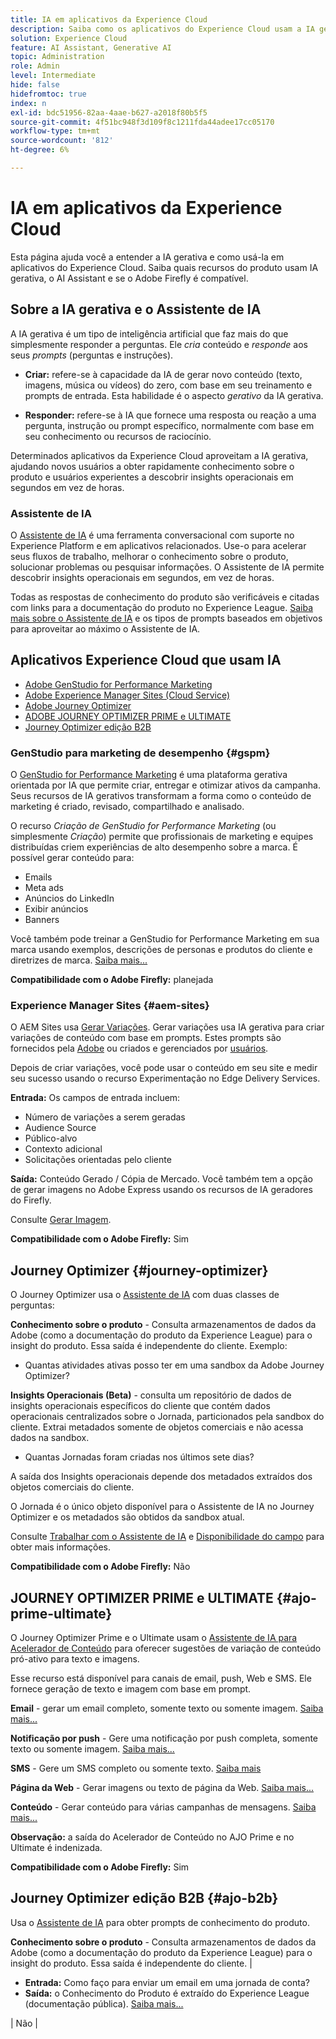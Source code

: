 ```yaml
---
title: IA em aplicativos da Experience Cloud
description: Saiba como os aplicativos do Experience Cloud usam a IA gerativa e o Assistente de IA.
solution: Experience Cloud
feature: AI Assistant, Generative AI
topic: Administration
role: Admin
level: Intermediate
hide: false
hidefromtoc: true
index: n
exl-id: bdc51956-82aa-4aae-b627-a2018f80b5f5
source-git-commit: 4f51bc948f3d109f8c1211fda44adee17cc05170
workflow-type: tm+mt
source-wordcount: '812'
ht-degree: 6%

---
```


# IA em aplicativos da Experience Cloud

Esta página ajuda você a entender a IA gerativa e como usá-la em aplicativos do Experience Cloud. Saiba quais recursos do produto usam IA gerativa, o AI Assistant e se o Adobe Firefly é compatível.

## Sobre a IA gerativa e o Assistente de IA

A IA gerativa é um tipo de inteligência artificial que faz mais do que simplesmente responder a perguntas. Ele _cria_ conteúdo e _responde_ aos seus _prompts_ (perguntas e instruções).

* **Criar:** refere-se à capacidade da IA de gerar novo conteúdo (texto, imagens, música ou vídeos) do zero, com base em seu treinamento e prompts de entrada. Esta habilidade é o aspecto _gerativo_ da IA gerativa.

* **Responder:** refere-se à IA que fornece uma resposta ou reação a uma pergunta, instrução ou prompt específico, normalmente com base em seu conhecimento ou recursos de raciocínio.

Determinados aplicativos da Experience Cloud aproveitam a IA gerativa, ajudando novos usuários a obter rapidamente conhecimento sobre o produto e usuários experientes a descobrir insights operacionais em segundos em vez de horas.

### Assistente de IA

O [Assistente de IA](https://experienceleague.adobe.com/en/docs/experience-platform/ai-assistant/landing) é uma ferramenta conversacional com suporte no Experience Platform e em aplicativos relacionados. Use-o para acelerar seus fluxos de trabalho, melhorar o conhecimento sobre o produto, solucionar problemas ou pesquisar informações. O Assistente de IA permite descobrir insights operacionais em segundos, em vez de horas.

Todas as respostas de conhecimento do produto são verificáveis e citadas com links para a documentação do produto no Experience League. [Saiba mais sobre o Assistente de IA](https://experienceleague.adobe.com/pt-br/docs/experience-platform/ai-assistant/home) e os tipos de prompts baseados em objetivos para aproveitar ao máximo o Assistente de IA.

## Aplicativos Experience Cloud que usam IA

* [Adobe GenStudio for Performance Marketing](#gspm)
* [Adobe Experience Manager Sites (Cloud Service)](#aem-sites)
* [Adobe Journey Optimizer](#journey-optimizer)
* [ADOBE JOURNEY OPTIMIZER PRIME e ULTIMATE](#ajo-prime-ultimate)
* [Journey Optimizer edição B2B](#ajo-b2b)

### GenStudio para marketing de desempenho {#gspm}

O [GenStudio for Performance Marketing](https://experienceleague.adobe.com/pt-br/docs/genstudio-for-performance-marketing/user-guide/home) é uma plataforma gerativa orientada por IA que permite criar, entregar e otimizar ativos da campanha. Seus recursos de IA gerativos transformam a forma como o conteúdo de marketing é criado, revisado, compartilhado e analisado.

O recurso _Criação de GenStudio for Performance Marketing_ (ou simplesmente _Criação_) permite que profissionais de marketing e equipes distribuídas criem experiências de alto desempenho sobre a marca. É possível gerar conteúdo para:

* Emails
* Meta ads
* Anúncios do LinkedIn
* Exibir anúncios
* Banners

Você também pode treinar a GenStudio for Performance Marketing em sua marca usando exemplos, descrições de personas e produtos do cliente e diretrizes de marca. [Saiba mais...](https://experienceleague.adobe.com/en/docs/genstudio-for-performance-marketing/user-guide/create/overview)

**Compatibilidade com o Adobe Firefly:** planejada

### Experience Manager Sites {#aem-sites}

O AEM Sites usa [Gerar Variações](https://experienceleague.adobe.com/en/docs/experience-manager-cloud-service/content/generative-ai/generate-variations). Gerar variações usa IA gerativa para criar variações de conteúdo com base em prompts. Estes prompts são fornecidos pela [Adobe](https://experienceleague.adobe.com/en/docs/experience-manager-cloud-service/content/generative-ai/generate-variations#get-started) ou criados e gerenciados por [usuários](https://experienceleague.adobe.com/en/docs/experience-manager-cloud-service/content/generative-ai/generate-variations#create-prompt).

Depois de criar variações, você pode usar o conteúdo em seu site e medir seu sucesso usando o recurso Experimentação no Edge Delivery Services.

**Entrada:** Os campos de entrada incluem:

* Número de variações a serem geradas
* Audience Source
* Público-alvo
* Contexto adicional
* Solicitações orientadas pelo cliente

**Saída:** Conteúdo Gerado / Cópia de Mercado. Você também tem a opção de gerar imagens no Adobe Express usando os recursos de IA geradores do Firefly.

Consulte [Gerar Imagem](https://experienceleague.adobe.com/en/docs/experience-manager-cloud-service/content/generative-ai/generate-variations#generate-image).

**Compatibilidade com o Adobe Firefly:** Sim

## Journey Optimizer {#journey-optimizer}

O Journey Optimizer usa o [Assistente de IA](https://experienceleague.adobe.com/pt-br/docs/experience-platform/ai-assistant/home) com duas classes de perguntas:

**Conhecimento sobre o produto** - Consulta armazenamentos de dados da Adobe (como a documentação do produto da Experience League) para o insight do produto. Essa saída é independente do cliente. Exemplo:

* Quantas atividades ativas posso ter em uma sandbox da Adobe Journey Optimizer?

**Insights Operacionais (Beta)** - consulta um repositório de dados de insights operacionais específicos do cliente que contém dados operacionais centralizados sobre o Jornada, particionados pela sandbox do cliente. Extrai metadados somente de objetos comerciais e não acessa dados na sandbox.

* Quantas Jornadas foram criadas nos últimos sete dias?

A saída dos Insights operacionais depende dos metadados extraídos dos objetos comerciais do cliente.

O Jornada é o único objeto disponível para o Assistente de IA no Journey Optimizer e os metadados são obtidos da sandbox atual.

Consulte [Trabalhar com o Assistente de IA](https://experienceleague.adobe.com/en/docs/journey-optimizer/using/get-started/ai-assistant) e [Disponibilidade do campo](https://fieldreadiness-adobe.highspot.com/items/6661f1c132683fd5e6a8adf4?lfrm=srp.1#11) para obter mais informações.

**Compatibilidade com o Adobe Firefly:** Não

## JOURNEY OPTIMIZER PRIME e ULTIMATE {#ajo-prime-ultimate}

O Journey Optimizer Prime e o Ultimate usam o [Assistente de IA para Acelerador de Conteúdo](https://experienceleague.adobe.com/en/docs/journey-optimizer/using/content-management/ai-assistant/gs-generative) para oferecer sugestões de variação de conteúdo pró-ativo para texto e imagens.

Esse recurso está disponível para canais de email, push, Web e SMS. Ele fornece geração de texto e imagem com base em prompt.

**Email** - gerar um email completo, somente texto ou somente imagem. [Saiba mais...](https://experienceleague.adobe.com/en/docs/journey-optimizer/using/content-management/ai-assistant/generative-email)

**Notificação por push** - Gere uma notificação por push completa, somente texto ou somente imagem. [Saiba mais...](https://experienceleague.adobe.com/en/docs/journey-optimizer/using/content-management/ai-assistant/generative-push)

**SMS** - Gere um SMS completo ou somente texto. [Saiba mais](https://experienceleague.adobe.com/en/docs/journey-optimizer/using/content-management/ai-assistant/generative-sms)

**Página da Web** - Gerar imagens ou texto de página da Web. [Saiba mais...](https://experienceleague.adobe.com/en/docs/journey-optimizer/using/content-management/ai-assistant/generative-web)

**Conteúdo** - Gerar conteúdo para várias campanhas de mensagens. [Saiba mais...](https://experienceleague.adobe.com/en/docs/journey-optimizer/using/content-management/ai-assistant/generative-experimentation)

**Observação:** a saída do Acelerador de Conteúdo no AJO Prime e no Ultimate é indenizada.

**Compatibilidade com o Adobe Firefly:** Sim

## Journey Optimizer edição B2B {#ajo-b2b}

Usa o [Assistente de IA](https://experienceleague.adobe.com/en/docs/journey-optimizer-b2b/user/get-started/ai-assistant) para obter prompts de conhecimento do produto.

**Conhecimento sobre o produto** - Consulta armazenamentos de dados da Adobe (como a documentação do produto da Experience League) para o insight do produto. Essa saída é independente do cliente. | <ul><li>**Entrada:** Como faço para enviar um email em uma jornada de conta?</li><li>**Saída:** o Conhecimento do Produto é extraído do Experience League (documentação pública). [Saiba mais...](https://experienceleague.adobe.com/en/docs/journey-optimizer-b2b/user/get-started/ai-assistant)</li></ul>   | Não   |

<!-- ## Experience Cloud applications that use AI

Learn how Experience Cloud applications use generative AI or AI Assistant, and whether Adobe Firefly is supported. 

| Application | How Generative AI Is Used | Examples | Adobe Firefly? |
|----------|------------|-----------|----------------|
| GenStudio for Performance Marketing | [GenStudio for Performance Marketing](https://experienceleague.adobe.com/en/docs/genstudio-for-performance-marketing/user-guide/home) is a generative AI-driven platform. It infuses the content creation lifecycle with generative AI capabilities that transform how marketing content is created, reviewed, shared, and analyzed.<br>You can train GenStudio for Performance Marketing on your brand using examples, descriptions of customer personas and products, and brand guidelines. |_GenStudio for Performance Marketing Create_ lets you generate content for emails, Meta ads, LinkedIn ads, display ads, and banners. <br>**Inputs:** <ul><li>Use templates to start the content creation process. </li><li>Add parameters like Brands, Products, and Personas (guidelines) and Content (assets) to shape the generated experience. </li><li>Enter descriptive prompts that describe the context or experience you intend to generate. [Learn more...](https://experienceleague.adobe.com/en/docs/genstudio-for-performance-marketing/user-guide/create/overview)</li></ul> |Yes |
|Adobe Experience Manager Sites (Cloud Service)  | AEM Sites uses [Generate Variations](https://experienceleague.adobe.com/en/docs/experience-manager-cloud-service/content/generative-ai/generate-variations). <br>Generate Variations uses generative AI to create content variations based on prompts. These prompts are either provided by Adobe or created and managed by users. |After creating variations, you can use the content on your website and measure its success using the Experimentation functionality of Edge Delivery Services. <br>**Input:** Input fields include Number of Variations to generate; Audience Source / Audience Target; Additional Context, and customer-driven prompts. <ul><li>[Adobe prompt template](https://experienceleague.adobe.com/en/docs/experience-manager-cloud-service/content/generative-ai/generate-variations#get-started) </li><li>[User generated prompt](https://experienceleague.adobe.com/en/docs/experience-manager-cloud-service/content/generative-ai/generate-variations#create-prompt)</li></ul> **Output:** Generated Content / Market Copy. You also have the option to generate images in Adobe Express using the generative AI capabilities of Firefly. See [Generate Image](https://experienceleague.adobe.com/en/docs/experience-manager-cloud-service/content/generative-ai/generate-variations#generate-image). | Yes|
| Adobe Journey Optimizer |Journey Optimizer uses [AI Assistant](https://experienceleague.adobe.com/en/docs/experience-platform/ai-assistant/home) with two classes of questions:<ul><li>**Product knowledge** - Queries Adobe data stores (such as Experience League product documentation) for product insight. This output is customer agnostic. </li><li>**Operational Insights (Beta)** - queries a customer-specific operational insights data store that contains centralized operational data about Journeys, partitioned by the customer's sandbox. Pulls metadata only from business objects and does not access data within the sandbox.</li></ul>|<ul><li>**Product Knowledge Input:** How many live activities can I have in one Adobe Journey Optimizer sandbox?</li><li>**Product Knowledge Output:** Product Knowledge pulls from Experience League (public documentation). </li><li>**Operational Insights Input:** How many Journeys have been created in the last seven days? </li><li>**Operational Insights Output:** Operational Insights output depends on metadata pulled from customer's business objects. Journeys is the only object available in AJO, and metadata is pulled from the current sandbox. </li></ul> See [Work with the AI Assistant](https://experienceleague.adobe.com/en/docs/journey-optimizer/using/get-started/ai-assistant) and [Field Readiness](https://fieldreadiness-adobe.highspot.com/items/6661f1c132683fd5e6a8adf4?lfrm=srp.1#11) | No |
| Journey Optimizer: _Prime_ and _Ultimate_  | [AI Assistant for Content Accelerator](https://experienceleague.adobe.com/en/docs/journey-optimizer/using/content-management/ai-assistant/gs-generative) brings proactive content variation suggestions for text and images. It is available for email, push, web and SMS channels. This new capability provides prompt-based text and image generation. |<ul><li> **Email** - generate a full email, text only or image only. [Learn more...](https://experienceleague.adobe.com/en/docs/journey-optimizer/using/content-management/ai-assistant/generative-email) </li><li> **Push Notification** - Generate a full push notification, text only or image only. [Learn more...](https://experienceleague.adobe.com/en/docs/journey-optimizer/using/content-management/ai-assistant/generative-push) </li><li> **SMS** - Generate a full SMS, or text only. [Learn more](https://experienceleague.adobe.com/en/docs/journey-optimizer/using/content-management/ai-assistant/generative-sms) </li><li> **Webpage** - Generate web page images or web page text. [Learn more...](https://experienceleague.adobe.com/en/docs/journey-optimizer/using/content-management/ai-assistant/generative-web) </li><li> **Content** - Generate content for various messaging campaigns. [Learn more...](https://experienceleague.adobe.com/en/docs/journey-optimizer/using/content-management/ai-assistant/generative-experimentation)</li></ul> **Note:** Output from Content Accelerator in AJO Prime and Ultimate is indemnified. | Yes   |
| Journey Optimizer B2B Edition  | Uses [AI Assistant](https://experienceleague.adobe.com/en/docs/journey-optimizer-b2b/user/get-started/ai-assistant) with one class of questions: <br> **Product knowledge** - Queries Adobe data stores (such as Experience League product documentation) for product insight. This output is customer agnostic. | <ul><li>**Input:** How do I send an email in an account journey?</li><li>**Output:** Product Knowledge pulls from Experience League (public documentation). [Learn more...](https://experienceleague.adobe.com/en/docs/journey-optimizer-b2b/user/get-started/ai-assistant)</li></ul>   | No   |
| Campaign Managed Cloud Services | [AI Assistant for Content Accelerator](https://experienceleague.adobe.com/en/docs/campaign-web/v8/content/ai-assistant/generative-gs) auto-generates personalized, engaging, and effective content based on the marketing objective with content optimized for brand outlined styles, layouts, tone, and more across channels like Email, SMS, Push. |<ul><li> **Email** - Generate a full email, text only or image only. [Learn more](https://experienceleague.adobe.com/en/docs/campaign-web/v8/content/ai-assistant/generative-content) </li><li> **SMS** - Generate full SMS or text only. [Learn more...](https://experienceleague.adobe.com/en/docs/campaign-web/v8/content/ai-assistant/generative-sms) </li><li> **Push** - Craft compelling messaging and generate content. [Learn more...](https://experienceleague.adobe.com/en/docs/campaign-web/v8/content/ai-assistant/generative-push) </li></ul> **Note:** Output from Content Accelerator in Campaign Managed Cloud Services is indemnified. | Yes  |
| Customer Journey Analytics   | CJA uses [AI Assistant](https://experienceleague.adobe.com/en/docs/analytics-platform/using/cja-overview/ai-assistant) to help you discover product knowledge and insights from Experience League. <br>For example, new users can use it to learn Customer Journey Analytics concepts and onboard yourself to products and features that you are unfamiliar with. <br>Experienced users can use AI Assistant to present more advanced use cases or tips and tricks and perform tasks at a fast pace. Understand concepts, troubleshoot problems, or search for information. [Learn more...](https://experienceleague.adobe.com/en/docs/analytics-platform/using/cja-overview/ai-assistant#knowledge) | <ul><li>**Product Knowledge Input:** How do I build a calculated metric? </li><li> **Product Knowledge Output:** Product Knowledge pulls from Experience League (public documentation). </li></ul> | No |
| Customer Journey Analytics    | [Intelligent Captions](https://experienceleague.adobe.com/en/docs/analytics-platform/using/cja-workspace/visualizations/intelligent-captions) provides natural-language insights for line visualizations in Workspace visualizations.| <ul><li>**Input:** Line visualizations. Captions are auto-generated based on such line visualizations when you click **Intelligent captions**. </li><li> **Output:** Auto-generated natural-language captions.</li></ul>  | No             |
| Real-Time CDP |Uses [AI Assistant](https://experienceleague.adobe.com/en/docs/experience-platform/ai-assistant/home) to help you discover product knowledge and insights from Experience League. It queries a database and translates data from the database into a human-readable answer. Two classes of questions: <br> **Product knowledge** - Queries Adobe data stores (such as Experience League product documentation) for product insight. This output is customer agnostic. <br> **Operational Insights (Beta)** - Queries a customer-specific operational insights data store that contains centralized operational data, partitioned by the customer's AEP sandbox. Pulls metadata only from Attributes, Audiences, Dataflows, Datasets, Destinations, Schemas, and Sources, and does not access data within the sandbox. <br>For example, for a query about an audience [!DNL AI Assistant] can access the name of the audience and other associated metadata but cannot access the profiles within that audience. | <ul><li>**Product Knowledge Input:** How is profile richness calculated? </li><li>**Product Knowledge Output:** Product Knowledge pulls from Experience League (public documentation). </li><li> **Operational Insights Input:** How many datasets do I have? </li><li> **Operational Insights Output:** Operational Insights output depends on metadata pulled from Customer's business objects (Attributes, Audiences, Dataflows, Datasets, Destinations, Schemas, and Sources), and includes a link to specific UI page containing queried data. </li></ul>For examples, see the _Product Knowledge_ and _Operational Insights_ input tables in [AI Assistant in Experience Platform](https://experienceleague.adobe.com/en/docs/experience-platform/ai-assistant/home)  | No |
| Marketo  | [Dynamic Chat](https://experienceleague.adobe.com/en/docs/marketo/using/product-docs/demand-generation/dynamic-chat/dynamic-chat-overview) creates AI-assisted conversations with customized and pre-approved questions and answers, as well as conversation summary |<ul><li> **Generate Questions:** Provide URLs from which content is extracted and used to generate questions / responses. </li><li> **Conversation Summary:** Generates a summary of a chat conversation. </li></ul> [Learn more...](https://experienceleague.adobe.com/en/docs/marketo/using/product-docs/demand-generation/dynamic-chat/generative-ai/response-library)  | No |
| Workfront | [AI Assistant](https://experienceleague.adobe.com/en/docs/workfront/using/basics/ai-assistant/ai-assistant-overview) in Workfront helps you accomplish your work by offering in-app information and suggestions in a natural-language conversation. AI Assistant offers the following functionality: Summarizes projects/tasks/issues/documents, provides instructions or reference information pulled from the Workfront documentation on Experience League, generates or refines formulas for calculated custom fields.  | <ul><li>**Summarize Project Input:** Summarize this project </li><li> **Summarize Project Output:** Returns brief descriptions of the project's purpose and status, gives examples of tasks that are completed and that are still pending, and provides some additional details and notes.</li><li> **Generate/Refine Formula Input:** "Rewrite this formula to remove the invalid expression error." </li><li> **Generate/Refine Formula Output:** Generated or refined formula. </li></ul>**Note:** AI Assistant may take a few moments to generate the revised formula, depending on the size and complexity of the formula. | No  | -->
